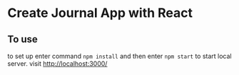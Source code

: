 # Create Journal App with React

## To use

to set up enter command `npm install`
and then enter `npm start` to start local server.
visit <http://localhost:3000/>